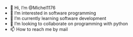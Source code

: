 - 👋 Hi, I’m @Michel1176
- 👀 I’m interested in software programming
- 🌱 I’m currently learning software development
- 💞️ I’m looking to collaborate on programming with python
- 📫 How to reach me by mail

<!---
Michel1176/Michel1176 is a ✨ special ✨ repository because its `README.md` (this file) appears on your GitHub profile.
You can click the Preview link to take a look at your changes.
--->
